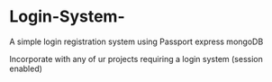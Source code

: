# Login-System-
A simple login registration system using Passport express mongoDB

Incorporate with any of ur projects requiring a login system (session enabled)
